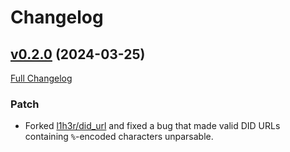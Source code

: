 # Changelog

## [v0.2.0](https://github.com/iotaledger/identity.rs/tree/v0.2.0) (2024-03-25)

[Full Changelog](https://github.com/iotaledger/identity.rs/compare/v0.1.0...v1.2.0)

### Patch

- Forked [l1h3r/did_url](https://github.com/l1h3r/did_url) and fixed a bug that made
valid DID URLs containing `%`-encoded characters unparsable.
